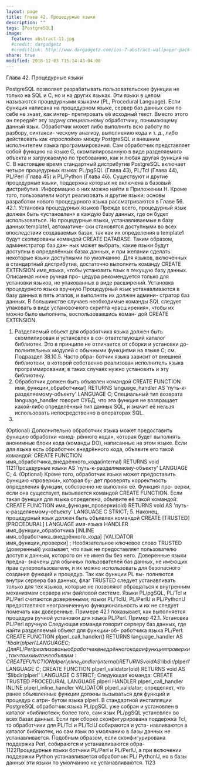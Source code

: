 ```yaml
---
layout: page
title: Глава 42. Процедурные языки
description: ""
tags: [PostgreSQL]
image:
  feature: abstract-11.jpg
  #credit: dargadgetz
  #creditlink: http://www.dargadgetz.com/ios-7-abstract-wallpaper-pack-for-iphone-5-and-ipod-touch-retina/
share: true
modified: 2018-12-03 T15:14:43-04:00
---
```


Глава 42. Процедурные языки


PostgreSQL позволяет разрабатывать пользовательские функции не только на SQL и C, но и на
других языках. Эти языки в целом называются процедурными языками (PL, Procedural Language).
Если функция написана на процедурном языке, сервер баз данных сам по себе не знает, как интер-
претировать её исходный текст. Вместо этого он передаёт эту задачу специальному обработчику,
понимающему данный язык. Обработчик может либо выполнить всю работу по разбору, синтакси-
ческому анализу, выполнению кода и т. д., либо действовать как «прослойка» между PostgreSQL и
внешним исполнителем языка программирования. Сам обработчик представляет собой функцию
на языке C, скомпилированную в виде разделяемого объекта и загружаемую по требованию, как
и любая другая функция на C.
В настоящее время стандартный дистрибутив PostgreSQL включает четыре процедурных языка:
PL/pgSQL (Глава  43), PL/Tcl (Глава  44), PL/Perl (Глава  45) и PL/Python (Глава  46). Существуют и
другие процедурные языки, поддержка которых не включена в базовый дистрибутив. Информацию
о них можно найти в Приложении H. Кроме того, пользователи могут реализовать и другие языки;
основы разработки нового процедурного языка рассматриваются в Главе 56.
42.1. Установка процедурных языков
Прежде всего, процедурный язык должен быть «установлен» в каждую базу данных, где он будет
использоваться. Но процедурные языки, устанавливаемые в базу данных template1, автоматиче-
ски становятся доступными во всех впоследствии создаваемых базах, так как их определения в
template1 будут скопированы командой CREATE DATABASE. Таким образом, администратор баз дан-
ных может выбрать, какие языки будут доступны в определённых базах данных, и при желании
сделать некоторые языки доступными по умолчанию.
Для языков, включённых в стандартный дистрибутив, достаточно выполнить команду CREATE
EXTENSION имя_языка, чтобы установить язык в текущую базу данных. Описанная ниже ручная про-
цедура рекомендуется только для установки языков, не упакованных в виде расширений.
Установка процедурного языка вручную
Процедурный язык устанавливается в базу данных в пять этапов, и выполнять их должен админи-
стратор баз данных. В большинстве случаев необходимые команды SQL следует упаковать в виде
установочного скрипта «расширения», чтобы их можно было выполнить, воспользовавшись коман-
дой CREATE EXTENSION.
1. Разделяемый объект для обработчика языка должен быть скомпилирован и установлен в со-
ответствующий каталог библиотек. Это в принципе не отличается от сборки и установки до-
полнительных модулей с обычными функциями на языке C; см. Подраздел 38.10.5. Часто обра-
ботчик языка зависит от внешней библиотеки, в которой собственно реализован исполнитель
языка программирования; в таких случаях нужно установить и эту библиотеку.
2. Обработчик должен быть объявлен командой
CREATE FUNCTION имя_функции_обработчика()
RETURNS language_handler
AS 'путь-к-разделяемому-объекту'
LANGUAGE C;
Специальный тип возврата language_handler говорит СУБД, что эта функция не возвращает
какой-либо определённый тип данных SQL, и значит её нельзя использовать непосредственно
в операторах SQL.
3.
(Optional) Дополнительно обработчик языка может предоставить функцию обработки «внед-
рённого кода», которая будет выполнять анонимные блоки кода (команды DO), написанные на
этом языке. Если для языка есть обработчик внедрённого кода, объявите его такой командой:
CREATE FUNCTION имя_обработчика_внедрённого_кода(internal)
RETURNS void
1121Процедурные языки
AS 'путь-к-разделяемому-объекту'
LANGUAGE C;
4.
(Optional) Кроме того, обработчик языка может предоставить функцию «проверки», которая бу-
дет проверять корректность определения функции, собственно не выполняя её. Функция про-
верки, если она существует, вызывается командой CREATE FUNCTION. Если такая функция для
языка определена, объявите её такой командой:
CREATE FUNCTION имя_функции_проверки(oid)
RETURNS void
AS 'путь-к-разделяемому-объекту'
LANGUAGE C STRICT;
5.
Наконец, процедурный язык должен быть объявлен командой
CREATE [TRUSTED] [PROCEDURAL] LANGUAGE имя-языка
HANDLER имя_функции_обработчика
[INLINE имя_обработчика_внедрённого_кода]
[VALIDATOR имя_функции_проверки] ;
Необязательное ключевое слово TRUSTED (доверенный) указывает, что язык не предоставляет
пользователю доступ к данным, которого он не имел бы без него. Доверенные языки предна-
значены для обычных пользователей баз данных, не имеющих прав суперпользователя, и их
можно использовать для безопасного создания функций и процедур. Так как функции PL вы-
полняются внутри сервера баз данных, флаг TRUSTED следует устанавливать только для тех
языков, которые не позволяют обращаться к внутренним механизмам сервера или файловой
системе. Языки PL/pgSQL, PL/Tcl и PL/Perl считаются доверенными; языки PL/TclU, PL/PerlU и
PL/PythonU предоставляют неограниченную функциональность и их не следует помечать как
доверенные.
Примере 42.1 показывает, как выполняется процедура ручной установки для языка PL/Perl.
Пример 42.1. Установка PL/Perl вручную
Следующая команда говорит серверу баз данных, где найти разделяемый объект для функции-об-
работчика языка PL/Perl:
CREATE FUNCTION plperl_call_handler() RETURNS language_handler AS
'$libdir/plperl' LANGUAGE C;
Для PL/Perl реализованы обработчик внедрённого кода и функция проверки, так что их мы тоже
объявим:
CREATE FUNCTION plperl_inline_handler(internal) RETURNS void AS
'$libdir/plperl' LANGUAGE C;
CREATE FUNCTION plperl_validator(oid) RETURNS void AS
'$libdir/plperl' LANGUAGE C STRICT;
Следующая команда:
CREATE TRUSTED PROCEDURAL LANGUAGE plperl
HANDLER plperl_call_handler
INLINE plperl_inline_handler
VALIDATOR plperl_validator;
определяет, что ранее объявленные функции должны вызываться для функций и процедур с атри-
бутом языка plperl.
В стандартной инсталляции PostgreSQL обработчик языка PL/pgSQL уже собран и установлен в
каталог «библиотек»; более того, сам язык PL/pgSQL установлен во всех базах данных. Если при
сборке сконфигурирована поддержка Tcl, то обработчики для PL/Tcl и PL/TclU собираются и уста-
навливаются в каталог библиотек, но сам язык по умолчанию в базы данных не устанавливается.
Подобным образом, если сконфигурирована поддержка Perl, собираются и устанавливаются обра-
1122Процедурные языки
ботчики PL/Perl и PL/PerlU, а при включении поддержки Python устанавливается обработчик PL/
PythonU, но в базы данных эти языки по умолчанию не устанавливаются.
1123
